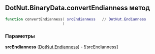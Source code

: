 ## DotNut.BinaryData.convertEndianness метод


```lua
function convertEndianness( srcEndianness   // DotNut.Endianness
                          )
```


### Параметры

**srcEndianness** ([DotNut.Endianness](../../DotNut/Endianness.md)) - ![srcEndianness]

